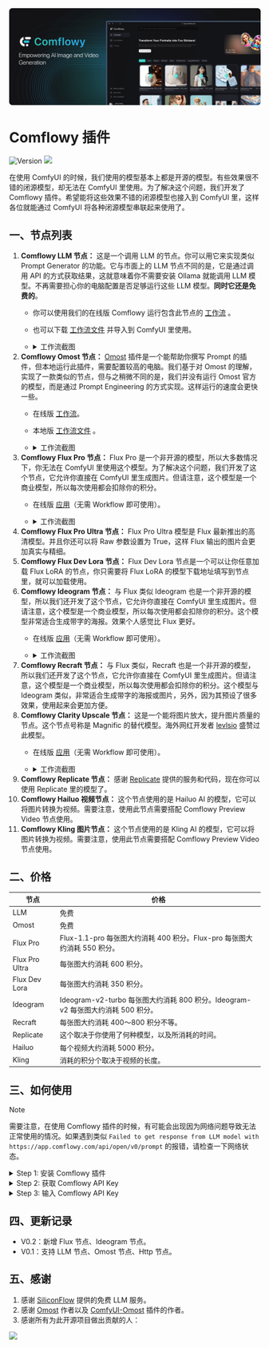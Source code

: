 <img src="images/comflowy_banner.png" alt="banner"/>

# Comflowy 插件

<div>

  ![Version](https://img.shields.io/badge/node_version-0.2-lightblue)
  <a href="https://discord.gg/cj623WvcVx">
    <img src="https://dcbadge.vercel.app/api/server/cj623WvcVx?style=flat" />
  </a>

</div>

在使用 ComfyUI 的时候，我们使用的模型基本上都是开源的模型。有些效果很不错的闭源模型，却无法在 ComfyUI 里使用。为了解决这个问题，我们开发了 Comflowy 插件。希望能将这些效果不错的闭源模型也接入到 ComfyUI 里，这样各位就能通过 ComfyUI 将各种闭源模型串联起来使用了。

## 一、节点列表

1. **Comflowy LLM 节点：** 这是一个调用 LLM 的节点。你可以用它来实现类似 Prompt Generator 的功能。它与市面上的 LLM 节点不同的是，它是通过调用 API 的方式获取结果，这就意味着你不需要安装 Ollama 就能调用 LLM 模型。不再需要担心你的电脑配置是否足够运行这些 LLM 模型。**同时它还是免费的**。
   * 你可以使用我们的在线版 Comflowy 运行包含此节点的 [工作流](https://app.comflowy.com/template/84bea01c-e109-41f2-89c6-914fc999a1cf)  。
   * 也可以下载 [工作流文件](workflows/LLM_CN.json) 并导入到 ComfyUI 里使用。
   * <details>
      <summary>工作流截图</summary>
      <br/>

      ![image](images/LLM.png)
    </detials>
2. **Comflowy Omost 节点：** [Omost](https://github.com/lllyasviel/Omost) 插件是一个能帮助你撰写 Prompt 的插件，但本地运行此插件，需要配置较高的电脑。我们基于对 Omost 的理解，实现了一款类似的节点，但与之稍微不同的是，我们并没有运行 Omost 官方的模型，而是通过 Prompt Engineering 的方式实现。这样运行的速度会更快一些。
   * 在线版 [工作流](https://app.comflowy.com/template/1ce47688-4c85-42af-88ad-290f283eb9ec)。
   * 本地版 [工作流文件](workflows/Omost_LLM.json) 。
   * <details>
      <summary>工作流截图</summary>
      <br/>
      
      ![image](images/Omost_LLM.png)
    </detials>
3. **Comflowy Flux Pro 节点：** Flux Pro 是一个非开源的模型，所以大多数情况下，你无法在 ComfyUI 里使用这个模型。为了解决这个问题，我们开发了这个节点，它允许你直接在 ComfyUI 里生成图片。但请注意，这个模型是一个商业模型，所以每次使用都会扣除你的积分。
   * 在线版 [应用](https://app.comflowy.com/app/app-general-image-by-flux-153b)（无需 Workflow 即可使用）。
   * <details>
      <summary>工作流截图</summary>
      <br/>

      ![image](images/flux.png)
    </details>
4. **Comflowy Flux Pro Ultra 节点：** Flux Pro Ultra 模型是 Flux 最新推出的高清模型。并且你还可以将 Raw 参数设置为 True，这样 Flux 输出的图片会更加真实与精细。
5. **Comflowy Flux Dev Lora 节点：** Flux Dev Lora 节点是一个可以让你任意加载 Flux LoRA 的节点，你只需要将 Flux LoRA 的模型下载地址填写到节点里，就可以加载使用。
6. **Comflowy Ideogram 节点：** 与 Flux 类似 Ideogram 也是一个非开源的模型，所以我们还开发了这个节点，它允许你直接在 ComfyUI 里生成图片。但请注意，这个模型是一个商业模型，所以每次使用都会扣除你的积分。这个模型非常适合生成带字的海报。效果个人感觉比 Flux 更好。
   * 在线版 [应用](https://app.comflowy.com/app/app-general-image-by-ideogram-b453)（无需 Workflow 即可使用）。
   * <details>
      <summary>工作流截图</summary>
      <br/>

      ![image](images/ideogram.png)
    </details>
7. **Comflowy Recraft 节点：** 与 Flux 类似，Recraft 也是一个非开源的模型，所以我们还开发了这个节点，它允许你直接在 ComfyUI 里生成图片。但请注意，这个模型是一个商业模型，所以每次使用都会扣除你的积分。这个模型与 Ideogram 类似，非常适合生成带字的海报或图片，另外，因为其预设了很多效果，使用起来会更加方便。
8. **Comflowy Clarity Upscale 节点：** 这是一个能将图片放大，提升图片质量的节点。这个节点号称是 Magnific 的替代模型。海外网红开发者 [levlsio](https://twitter.com/levelsio/status/1827404021684170902) 盛赞过此模型。
   * 在线版 [应用](https://app.comflowy.com/app/app-clarity-upscale-4257)（无需 Workflow 即可使用）。
   * <details>
      <summary>工作流截图</summary>
      <br/>

      ![image](images/clarity.png)
    </details>
9. **Comflowy Replicate 节点：** 感谢 [Replicate](https://github.com/replicate/comfyui-replicate) 提供的服务和代码，现在你可以使用 Replicate 里的模型了。
10. **Comflowy Hailuo 视频节点：** 这个节点使用的是 Hailuo AI 的模型，它可以将图片转换为视频。需要注意，使用此节点需要搭配 Comflowy Preview Video 节点使用。
11. **Comflowy Kling 图片节点：** 这个节点使用的是 Kling AI 的模型，它可以将图片转换为视频。需要注意，使用此节点需要搭配 Comflowy Preview Video 节点使用。

## 二、价格

| 节点 | 价格 |
| --- | --- |
| LLM | 免费 |
| Omost | 免费 |
| Flux Pro | Flux-1.1-pro 每张图大约消耗 400 积分。Flux-pro 每张图大约消耗 550 积分。 |
| Flux Pro Ultra | 每张图大约消耗 600 积分。 |
| Flux Dev Lora | 每张图大约消耗 350 积分。 |
| Ideogram | Ideogram-v2-turbo 每张图大约消耗 800 积分。Ideogram-v2 每张图大约消耗 500 积分。 |
| Recraft | 每张图大约消耗 400～800 积分不等。 |
| Replicate | 这个取决于你使用了何种模型，以及所消耗的时间。 |
| Hailuo | 每个视频大约消耗 5000 积分。 |
| Kling | 消耗的积分个取决于视频的长度。 |


## 三、如何使用

> [!NOTE]
> 需要注意，在使用 Comflowy 插件的时候，有可能会出现因为网络问题导致无法正常使用的情况。如果遇到类似 `Failed to get response from LLM model with https://app.comflowy.com/api/open/v0/prompt` 的报错，请检查一下网络状态。

<details>
  <summary>Step 1: 安装 Comflowy 插件</summary>

- 方法一：使用 [ComfyUI Manager](https://github.com/ltdrdata/ComfyUI-Manager)  安装（推荐）
- 方法二：Git 安装
    
    CompyUI插件目录(例如“CompyUI\custom_nodes\”)中打开cmd窗口，键入以下命令：

    ```shell
    git clone git clone https://github.com/6174/comflowy-nodes.git
    ```

    然后启动 ComfyUI。

- 方法三：下载zip文件
    
    或者下载解压zip文件，将得到的文件夹复制到 ```ComfyUI\custom_nodes\``` 目录下，然后启动 ComfyUI。

</details>

<details>
  <summary>Step 2: 获取 Comflowy API Key</summary>
  
  接着你需要获取 Comflowy 的 API Key，点击左下角的头像（图①），再点击设置（图②）， 最后找到 API Key（图③） 并复制它。**注意，为了后续使用的安全性，请不要将你的 API Key 泄露给他人。**
  
  ![image](images/API_Key.png)
</details>

<details>
  <summary>Step 3: 输入 Comflowy API Key</summary>

  最后需要将 API Key 输入到 Comflowy Set API Key 节点里。输入完后，你可以删除此节点。然后使用 Comflowy 的其他节点。如果你没有输入这个节点，那么你将无法使用 Comflowy 的节点。
  
  ![image](images/API_Key_Node.png)
</details>

## 四、更新记录

* V0.2：新增 Flux 节点、Ideogram 节点。
* V0.1：支持 LLM 节点、Omost 节点、Http 节点。

## 五、感谢

1. 感谢 [SiliconFlow](https://siliconflow.cn/) 提供的免费 LLM 服务。
2. 感谢 [Omost](https://github.com/lllyasviel/Omost) 作者以及 [ComfyUI-Omost](https://github.com/huchenlei/ComfyUI_omost?tab=readme-ov-file) 插件的作者。
3. 感谢所有为此开源项目做出贡献的人：

<a href="https://github.com/6174/comflowy-nodes/graphs/contributors">
  <img src="https://contrib.rocks/image?repo=6174/comflowy-nodes" />
</a>
